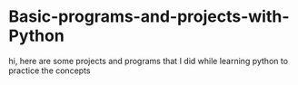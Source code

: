 # Basic-programs-and-projects-with-Python
hi, here are some projects and programs that I did while learning python to practice the concepts
